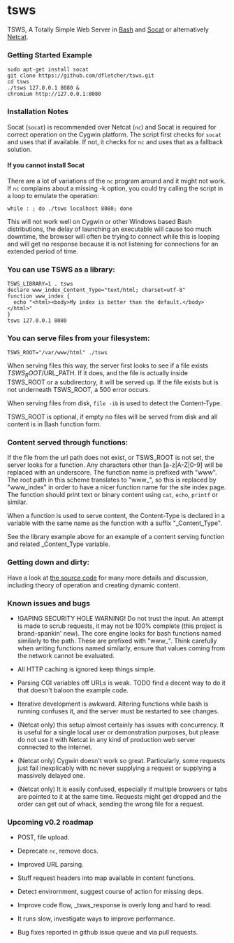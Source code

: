 # tsws

TSWS, A Totally Simple Web Server in [Bash](https://www.gnu.org/software/bash/)
and [Socat](http://www.dest-unreach.org/socat/) or alternatively
[Netcat](http://nc110.sourceforge.net/).

### Getting Started Example

    sudo apt-get install socat
    git clone https://github.com/dfletcher/tsws.git
    cd tsws
    ./tsws 127.0.0.1 8080 &
    chromium http://127.0.0.1:8080

### Installation Notes

Socat (`socat`) is recommended over Netcat (`nc`) and Socat is required for
correct operation on the Cygwin platform. The script first checks for `socat`
and uses that if available. If not, it checks for `nc` and uses that as a
fallback solution.

#### If you cannot install Socat

There are a lot of variations of the `nc` program around and it might not work.
If `nc` complains about a missing -k option, you could try calling the script in
a loop to emulate the operation:

    while : ; do ./tsws localhost 8080; done

This will not work well on Cygwin or other Windows based Bash distributions, the
delay of launching an executable will cause too much downtime, the browser will
often be trying to connect while this is looping and will get no response
because it is not listening for connections for an extended period of time.

### You can use TSWS as a library:

    TSWS_LIBRARY=1 . tsws
    declare www_index_Content_Type="text/html; charset=utf-8"
    function www_index {
      echo "<html><body>My index is better than the default.</body></html>"
    }
    tsws 127.0.0.1 8080

### You can serve files from your filesystem:

    TSWS_ROOT="/var/www/html" ./tsws

When serving files this way, the server first looks to see if a file exists
$TSWS_ROOT/$URL_PATH. If it does, and the file is actually inside TSWS_ROOT or
a subdirectory, it will be served up. If the file exists but is not underneath
TSWS_ROOT, a 500 error occurs.

When serving files from disk, `file -ib` is used to detect the Content-Type.

TSWS_ROOT is optional, if empty no files will be served from disk and all content is in Bash function form.

### Content served through functions:

If the file from the url path does not exist, or TSWS_ROOT is not set, the
server looks for a function. Any characters other than [a-z|A-Z|0-9] will be
replaced with an underscore. The function name is prefixed with "www". The root
path in this scheme translates to "www_", so this is replaced by "www_index" in
order to have a nicer function name for the site index page. The function
should print text or binary content using `cat`, `echo`, `printf` or similar.

When a function is used to serve content, the Content-Type is declared in a
variable with the same name as the function with a suffix "_Content_Type".

See the library example above for an example of a content serving function and related _Content_Type variable.

### Getting down and dirty:

Have a look at
[the source code](https://github.com/dfletcher/tsws/blob/master/tsws)
for many more details and discussion, including theory of operation and
creating dynamic content.

### Known issues and bugs

- !GAPING SECURITY HOLE WARNING!
  Do not trust the input. An attempt is made to scrub requests, it may not
  be 100% complete (this project is brand-spankin' new). The core engine
  looks for bash functions named similarly to the path. These are prefixed
  with "www_". Think carefully when writing functions named similarly,
  ensure that values coming from the network cannot be evaluated.

- All HTTP caching is ignored keep things simple.

- Parsing CGI variables off URLs is weak. TODO find a decent way to do it
  that doesn't baloon the example code.

- Iterative development is awkward. Altering functions while bash is
  running confuses it, and the server must be restarted to see changes.

- (Netcat only) this setup almost certainly has issues with concurrency. It is
  useful for a single local user or demonstration purposes, but please do not
  use it with Netcat in any kind of production web server connected to the
  internet.

- (Netcat only) Cygwin doesn't work so great. Particularly, some requests just
  fail inexplicably with nc never supplying a request or supplying a massively
  delayed one.

- (Netcat only) It is easily confused, especially if multiple browsers or tabs
  are pointed to it at the same time. Requests might get dropped and the order
  can get out of whack, sending the wrong file for a request.

### Upcoming v0.2 roadmap

- POST, file upload.

- Deprecate `nc`, remove docs.

- Improved URL parsing.

- Stuff request headers into map available in content functions.

- Detect envirornment, suggest course of action for missing deps.

- Improve code flow, _tsws_response is overly long and hard to read.

- It runs slow, investigate ways to improve performance.

- Bug fixes reported in github issue queue and via pull requests.
